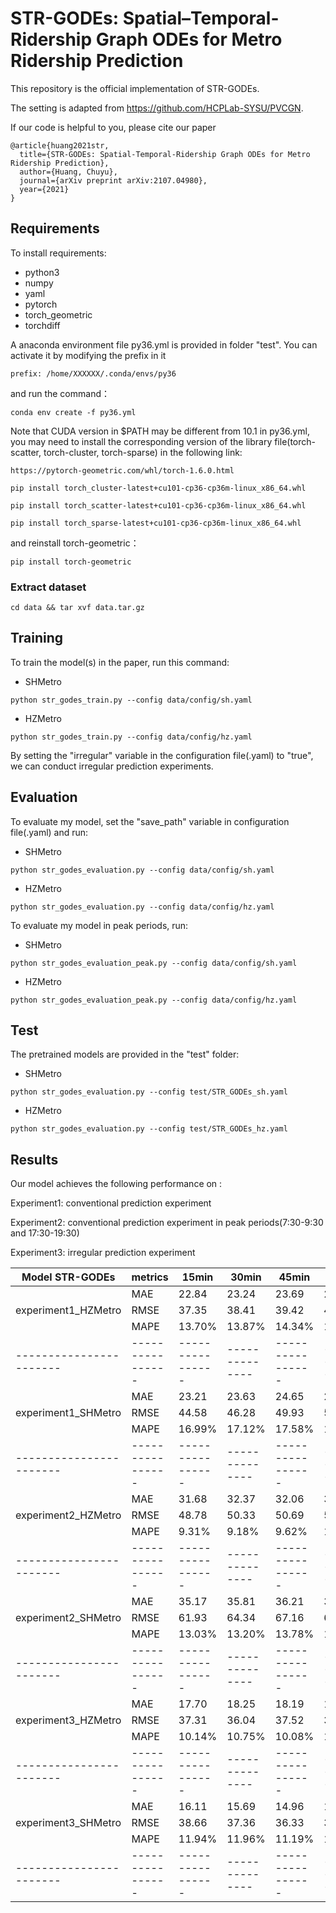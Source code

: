# STR-GODEs: Spatial–Temporal-Ridership Graph ODEs for Metro Ridership Prediction

This repository is the official implementation of STR-GODEs. 

The setting is adapted from https://github.com/HCPLab-SYSU/PVCGN.

If our code is helpful to you, please cite our paper

```
@article{huang2021str,
  title={STR-GODEs: Spatial-Temporal-Ridership Graph ODEs for Metro Ridership Prediction},
  author={Huang, Chuyu},
  journal={arXiv preprint arXiv:2107.04980},
  year={2021}
}
```


## Requirements

To install requirements:
- python3
- numpy
- yaml
- pytorch
- torch_geometric
- torchdiff

A anaconda environment file py36.yml is provided in folder "test". You can activate it by modifying the prefix in it
```
prefix: /home/XXXXXX/.conda/envs/py36
```
and run the command：
```
conda env create -f py36.yml
```
Note that CUDA version in $PATH may be different from 10.1 in py36.yml, you may need to install the corresponding version of the library file(torch-scatter, torch-cluster, torch-sparse) in the following link: 
```
https://pytorch-geometric.com/whl/torch-1.6.0.html

pip install torch_cluster-latest+cu101-cp36-cp36m-linux_x86_64.whl

pip install torch_scatter-latest+cu101-cp36-cp36m-linux_x86_64.whl

pip install torch_sparse-latest+cu101-cp36-cp36m-linux_x86_64.whl
```
and reinstall torch-geometric：
```
pip install torch-geometric
```


### Extract dataset
```
cd data && tar xvf data.tar.gz
```

## Training

To train the model(s) in the paper, run this command:

- SHMetro
```
python str_godes_train.py --config data/config/sh.yaml
```

- HZMetro
```
python str_godes_train.py --config data/config/hz.yaml
```

By setting the "irregular" variable in the configuration file(.yaml) to "true", we can conduct irregular prediction experiments.

## Evaluation

To evaluate my model, set the "save_path" variable in configuration file(.yaml) and run:

- SHMetro
```
python str_godes_evaluation.py --config data/config/sh.yaml
```
- HZMetro
```
python str_godes_evaluation.py --config data/config/hz.yaml
```

To evaluate my model in peak periods, run:

- SHMetro
```
python str_godes_evaluation_peak.py --config data/config/sh.yaml
```
- HZMetro
```
python str_godes_evaluation_peak.py --config data/config/hz.yaml
```


## Test

The pretrained models are provided in the "test" folder:
- SHMetro
```
python str_godes_evaluation.py --config test/STR_GODEs_sh.yaml
```
- HZMetro
```
python str_godes_evaluation.py --config test/STR_GODEs_hz.yaml
```


## Results

Our model achieves the following performance on :

Experiment1: conventional prediction experiment

Experiment2: conventional prediction experiment in peak periods(7:30-9:30 and 17:30-19:30) 

Experiment3: irregular prediction experiment

| Model STR-GODEs | metrics | 15min | 30min | 45min | 60min |
| ----------------------- |---------------- |---------------- | -------------- |---------------- | -------------- |
|                      |     MAE         |     22.84         |      23.24       |     23.69         |      24.25       |
| experiment1_HZMetro  |     RMSE         |     37.35         |      38.41       |     39.42         |      40.81       |
|                      |     MAPE         |     13.70%         |      13.87%       |     14.34%         |      15.37%       |
| ----------------------- |---------------- |---------------- | -------------- |---------------- | -------------- |
|                      |     MAE         |     23.21         |      23.63       |     24.65         |      25.56       |
| experiment1_SHMetro  |     RMSE         |     44.58         |      46.28       |     49.93         |      53.39       |
|                      |     MAPE         |     16.99%         |      17.12%       |     17.58%         |      18.25%       |
| ----------------------- |---------------- |---------------- | -------------- |---------------- | -------------- |
|                      |     MAE         |     31.68        |      32.37       |     32.06         |      30.82       |
| experiment2_HZMetro  |     RMSE         |     48.78         |      50.33       |     50.69         |      50.45       |
|                      |     MAPE         |     9.31%         |      9.18%       |     9.62%         |     10.20%       |
| ----------------------- |---------------- |---------------- | -------------- |---------------- | -------------- |
|                      |     MAE         |     35.17         |      35.81       |     36.21         |      35.44       |
| experiment2_SHMetro  |     RMSE         |     61.93         |      64.34       |     67.16        |      66.99       |
|                      |     MAPE         |     13.03%         |      13.20%       |     13.78%         |      14.87%       |
| ----------------------- |---------------- |---------------- | -------------- |---------------- | -------------- |
|                      |     MAE         |     17.70         |      18.25       |     18.19         |      18.45       |
| experiment3_HZMetro  |     RMSE         |     37.31         |      36.04       |     37.52         |      37.41       |
|                      |     MAPE         |     10.14%         |      10.75%       |     10.08%         |      10.74%       |
| ----------------------- |---------------- |---------------- | -------------- |---------------- | -------------- |
|                      |     MAE         |     16.11         |      15.69       |     14.96         |      15.66       |
| experiment3_SHMetro  |     RMSE         |     38.66         |      37.36       |     36.33         |      39.72       |
|                      |     MAPE         |     11.94%         |      11.96%       |     11.19%         |      11.02%       |
| ----------------------- |---------------- |---------------- | -------------- |---------------- | -------------- |



